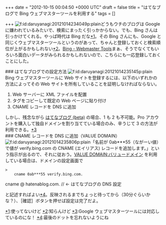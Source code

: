 
+++
date = "2012-10-15 00:04:50 +0000 UTC"
draft = false
title = "はてなブログで Bing ウェブマスターツールを利用する"
tags = []

+++
<img src="http://cdn-ak.f.st-hatena.com/images/fotolife/d/daruyanagi/20121014/20121014234049.png" alt="f:id:daruyanagi:20121014234049p:plain" title="f:id:daruyanagi:20121014234049p:plain" class="hatena-fotolife"/>どうもウチのブログは Google に嫌われているみたいで、検索にまったく引っかからない。でも、Bing さんは引っかけてくれる。やっぱ時代は Bing だな<a href="#f1" name="fn1" title="使ってないけど">*1</a>。その Bing さんにも、Google と同じくウェブマスターツールというのがあって、ちゃんと登録しておくと検索順位が上がるかもしれない<a href="#f2" name="fn2" title="知らんけど">*2</a>。<a href="http://www.bing.com/toolbox/webmaster">Bing - Webmaster Tools</a>まぁ、そうでなくてもいろいろ面白いデータがみられるかもしれないので、こちらにも一応登録しておくことにした。

<div class="section">
    ### はてなブログでの設定方法
    <img src="http://cdn-ak.f.st-hatena.com/images/fotolife/d/daruyanagi/20121014/20121014235145.png" alt="f:id:daruyanagi:20121014235145p:plain" title="f:id:daruyanagi:20121014235145p:plain" class="hatena-fotolife"/>Bing ウェブマスターツールに Web サイトを登録するには、以下のいずれかの方法によってその Web サイトを所有していることを証明しなければならない。

<ol>
<li>Web サーバーに XML ファイルを配置</li>
<li><meta/> タグをコピーして既定の Web ページに貼り付け</li>
<li>CNAME レコードを DNS に追加</li>
</ol>しかし、残念ながら <a href="http://hatenablog.com/">はてなブログ (beta)</a> の場合、1 も 2 も不可能。Pro アカウントを購入して独自ドメインを割り当てている場合のみ、辛うじて 3 の方法が利用できる。<a href="#f3" name="fn3" title="Google ウェブマスターツールには対応しているのにな！">*3</a>

</div>
<div class="section">
    ### CNAME レコードを DNS に追加（VALUE DOMAIN）
    <img src="http://cdn-ak.f.st-hatena.com/images/fotolife/d/daruyanagi/20121014/20121014235806.png" alt="f:id:daruyanagi:20121014235806p:plain" title="f:id:daruyanagi:20121014235806p:plain" class="hatena-fotolife"/>「名前が 0ab***55（ながーい値） で値が verify.bing.com の CNAME (エイリアス) レコードを追加します。」という指示が出るので、それに従おう。<a href="http://www.value-domain.com/">VALUE DOMAIN:バリュードメイン</a> を利用している場合は、ドメインの設定画面で

    >
        cname 0ab***55 verify.bing.com.
cname @ hatenablog.com. // &lt;- はてなブログの DNS 設定

    
と記述すればよい<a href="#f4" name="fn4" title="最後のドットを忘れないようにね">*4</a>。反映されるまでちょっと待ってから（30分ぐらいかな？）、［確認］ボタンを押せば設定は完了だよ。

</div><div class="footnote">
<a href="#fn1" name="f1" class="footnote-number">*1</a><span class="footnote-delimiter">:</span><span class="footnote-text">使ってないけど</span>
<a href="#fn2" name="f2" class="footnote-number">*2</a><span class="footnote-delimiter">:</span><span class="footnote-text">知らんけど</span>
<a href="#fn3" name="f3" class="footnote-number">*3</a><span class="footnote-delimiter">:</span><span class="footnote-text">Google ウェブマスターツールには対応しているのにな！</span>
<a href="#fn4" name="f4" class="footnote-number">*4</a><span class="footnote-delimiter">:</span><span class="footnote-text">最後のドットを忘れないようにね</span>
</div>

